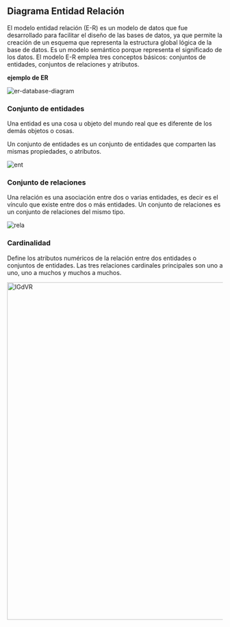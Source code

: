 ## Diagrama Entidad Relación
El modelo entidad relación (E-R) es un modelo de datos que fue desarrollado para facilitar el diseño de las bases de datos, 
ya que permite la creación de un esquema que representa la estructura global lógica de la base de datos. Es un modelo semántico porque representa el significado de los datos. El modelo E-R emplea tres conceptos básicos: 
conjuntos de entidades, conjuntos de relaciones y atributos.

**ejemplo de ER**

![er-database-diagram](https://user-images.githubusercontent.com/71853038/156078944-d24bbf66-5a35-4faa-8088-e7eba5c183e2.png)

### Conjunto de entidades   
Una entidad es una cosa u objeto del mundo real que es diferente de los demás objetos o cosas.

Un conjunto de entidades es un conjunto de entidades que comparten las mismas propiedades, o atributos.


![ent](https://user-images.githubusercontent.com/71853038/156079249-3392e3db-f6d9-4d33-b3bb-3803a0e781a9.jpg)


### Conjunto de relaciones

Una relación es una asociación entre dos o varias entidades, es decir es el vínculo que existe entre dos o más entidades. 
Un conjunto de relaciones es un conjunto de relaciones del mismo tipo.

![rela](https://user-images.githubusercontent.com/71853038/156079512-466a523d-55e8-49fa-a1b9-ecc731924a65.gif)

### Cardinalidad
Define los atributos numéricos de la relación entre dos entidades o conjuntos de entidades. 
Las tres relaciones cardinales principales son uno a uno, uno a muchos y muchos a muchos.

<img width="787" alt="IGdVR" src="https://user-images.githubusercontent.com/71853038/156079771-70b26596-4974-4227-8d22-b26707191b8b.png">
